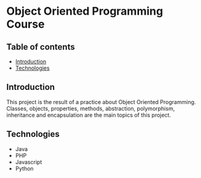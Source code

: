 # Object Oriented Programming Course
## Table of contents
* [Introduction](#introduction) 
* [Technologies](#technologies)


## Introduction
This project is the result of a practice about Object Oriented Programming. Classes, objects, properties, methods, abstraction, polymorphism, inheritance and encapsulation are the main topics of this project.
## Technologies
* Java
* PHP
* Javascript
* Python


